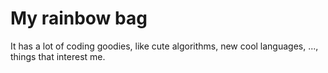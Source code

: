 # My rainbow bag 

It has a lot of coding goodies, like cute algorithms, new cool languages, ..., things that interest me.

